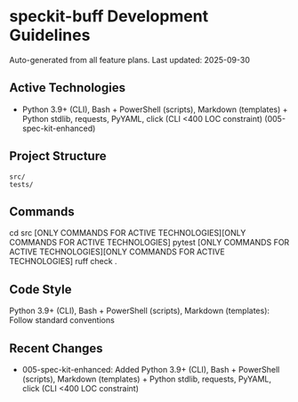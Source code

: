 # speckit-buff Development Guidelines

Auto-generated from all feature plans. Last updated: 2025-09-30

## Active Technologies
- Python 3.9+ (CLI), Bash + PowerShell (scripts), Markdown (templates) + Python stdlib, requests, PyYAML, click (CLI <400 LOC constraint) (005-spec-kit-enhanced)

## Project Structure
```
src/
tests/
```

## Commands
cd src [ONLY COMMANDS FOR ACTIVE TECHNOLOGIES][ONLY COMMANDS FOR ACTIVE TECHNOLOGIES] pytest [ONLY COMMANDS FOR ACTIVE TECHNOLOGIES][ONLY COMMANDS FOR ACTIVE TECHNOLOGIES] ruff check .

## Code Style
Python 3.9+ (CLI), Bash + PowerShell (scripts), Markdown (templates): Follow standard conventions

## Recent Changes
- 005-spec-kit-enhanced: Added Python 3.9+ (CLI), Bash + PowerShell (scripts), Markdown (templates) + Python stdlib, requests, PyYAML, click (CLI <400 LOC constraint)

<!-- MANUAL ADDITIONS START -->
<!-- MANUAL ADDITIONS END -->